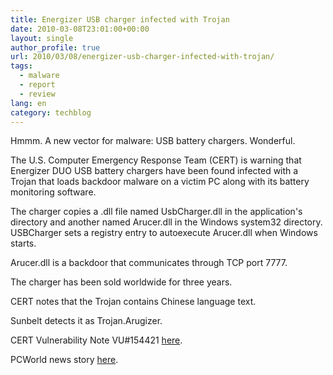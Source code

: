 ```yaml
---
title: Energizer USB charger infected with Trojan
date: 2010-03-08T23:01:00+00:00
layout: single
author_profile: true
url: 2010/03/08/energizer-usb-charger-infected-with-trojan/
tags:
  - malware
  - report
  - review
lang: en
category: techblog
---
```

Hmmm. A new vector for malware: USB battery chargers. Wonderful.

The U.S. Computer Emergency Response Team (CERT) is warning that Energizer DUO USB battery chargers have been found infected with a Trojan that loads backdoor malware on a victim PC along with its battery monitoring software.

The charger copies a .dll file named UsbCharger.dll in the application's directory and another named Arucer.dll in the Windows system32 directory. USBCharger sets a registry entry to autoexecute Arucer.dll when Windows starts.

Arucer.dll is a backdoor that communicates through TCP port 7777.

The charger has been sold worldwide for three years.

CERT notes that the Trojan contains Chinese language text.

Sunbelt detects it as Trojan.Arugizer.

CERT Vulnerability Note VU#154421 [here](http://www.kb.cert.org/vuls/id/154421).

PCWorld news story [here](http://www.computerworld.com/s/article/9166978/Energizer_Bunny_s_software_infects_PCs).
